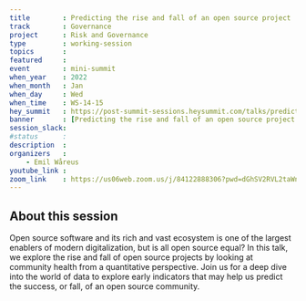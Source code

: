 ```yaml
---
title        : Predicting the rise and fall of an open source project
track        : Governance
project      : Risk and Governance
type         : working-session
topics       :
featured     :
event        : mini-summit
when_year    : 2022
when_month   : Jan
when_day     : Wed
when_time    : WS-14-15
hey_summit   : https://post-summit-sessions.heysummit.com/talks/predicting-the-rise-and-fall-of-an-open-source-project/
banner       : [Predicting the rise and fall of an open source project Banner.pptx](https://github.com/OpenSecuritySummit/oss2021/files/7764032/Predicting.the.rise.and.fall.of.an.open.source.project.Banner.pptx)
session_slack:
#status      : 
description  :
organizers   :
    - Emil Wåreus      
youtube_link : 
zoom_link    : https://us06web.zoom.us/j/84122888306?pwd=dGhSV2RVL2taWndYY0dmZnJFaWcvQT09
---
```


## About this session
Open source software and its rich and vast ecosystem is one of the largest enablers of modern digitalization, but is all open source equal? 
In this talk, we explore the rise and fall of open source projects by looking at community health from a quantitative perspective. Join us for a deep dive into the world of data to explore early indicators that may help us predict the success, or fall, of an open source community.

